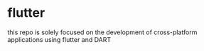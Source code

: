 # flutter
this repo is solely focused on the development of cross-platform applications using flutter and DART
